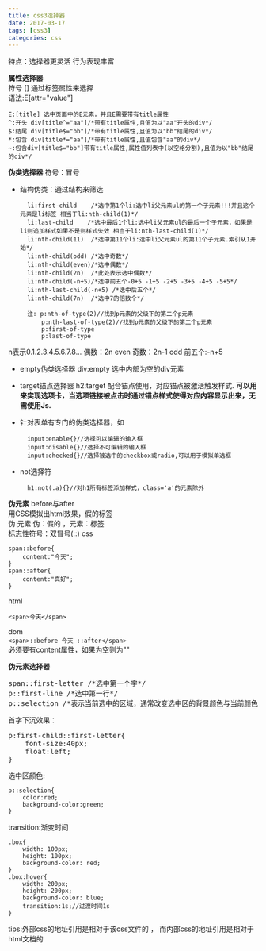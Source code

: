 ```yaml
---
title: css3选择器
date: 2017-03-17
tags: [css3]
categories: css
---
```


特点：选择器更灵活 行为表现丰富

**属性选择器**   
符号 [] 通过标签属性来选择  
语法:E[attr="value"]

	E:[title] 选中页面中的E元素，并且E需要带有title属性
	^:开头 div[title^="aa"]/*带有title属性,且值为以"aa"开头的div*/
	$:结尾 div[title$="bb"]/*带有title属性,且值为以"bb"结尾的div*/	
	*:包含 div[title*="aa"]/*带有title属性,且值包含"aa"的div*/
	~:包含div[title$="bb"]带有title属性,属性值列表中(以空格分割),且值为以"bb"结尾的div*/
<!-- more -->

**伪类选择器** 
符号：冒号   
- 结构伪类：通过结构来筛选

		li:first-child    /*选中第1个li:选中li父元素ul的第一个子元素!!!并且这个元素是li标签 相当于li:nth-child(1)*/
		li:last-child    /*选中最后1个li:选中li父元素ul的最后一个子元素，如果是li则追加样式如果不是则样式失效 相当于li:nth-last-child(1)*/
		li:nth-child(11)  /*选中第11个li:选中li父元素ul的第11个子元素.索引从1开始*/
		li:nth-child(odd) /*选中奇数*/
		li:nth-child(even)/*选中偶数*/	
		li:nth-child(2n)  /*此处表示选中偶数*/
		li:nth-child(-n+5)/*选中前五个-0+5 -1+5 -2+5 -3+5 -4+5 -5+5*/
		li:nth-last-child(-n+5) /*选中后五个*/
		li:nth-child(7n)  /*选中7的倍数个*/
	
	    注: p:nth-of-type(2)//找到p元素的父级下的第二个p元素
            p:nth-last-of-type(2)//找到p元素的父级下的第二个p元素
            p:first-of-type
            p:last-of-type

n表示0.1.2.3.4.5.6.7.8...
偶数：2n even 奇数：2n-1 odd 前五个:-n+5

- empty伪类选择器
div:empty 选中内部为空的div元素

- target锚点选择器
h2:target
配合锚点使用，对应锚点被激活触发样式.
**可以用来实现选项卡，当选项链接被点击时通过锚点样式使得对应内容显示出来，无需使用Js.**

* 针对表单有专门的伪类选择器，如  
 
		input:enable{}//选择可以编辑的输入框
		input:disable{}//选择不可编辑的输入框
	    input:checked{}//选择被选中的checkbox或radio,可以用于模拟单选框

* not选择符
 

        h1:not(.a){}//对h1所有标签添加样式，class='a'的元素除外
**伪元素**
before与after  
用CSS模拟出html效果，假的标签  
伪 元素 伪：假的 ，元素：标签  
标志性符号：双冒号(::)
css  

	span::before{
		content:"今天";
	}
	span::after{
		content:"真好";
	}
    
html
  
    <span>今天</span>


dom  
    `<span>::before 今天 ::after</span>`  
必须要有content属性，如果为空则为""  

**伪元素选择器**  
<pre>
span::first-letter /*选中第一个字*/  
p::first-line /*选中第一行*/  
p::selection /*表示当前选中的区域，通常改变选中区的背景颜色与当前颜色*/  
</pre>  

首字下沉效果：
<pre>
p:first-child::first-letter{
    font-size:40px;
    float:left;
}
</pre>


选中区颜色:

	p::selection{
		color:red;
		background-color:green;
	}

transition:渐变时间

	.box{
		width: 100px;
		height: 100px;
		background-color: red;
	}
	.box:hover{
		width: 200px;
		height: 200px;
		background-color: blue;
		transition:1s;//过渡时间1s
	}



tips:外部css的地址引用是相对于该css文件的 ， 而内部css的地址引用是相对于html文档的

